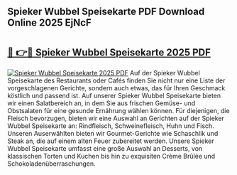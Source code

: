 ## Spieker Wubbel Speisekarte PDF Download Online 2025 EjNcF

# <h2><a href="http://gce05le.nevu.top/?p=Spieker+Wubbel+Speisekarte">🔗 👉🔴 Spieker Wubbel Speisekarte 2025 PDF</a></h2>

[![Spieker Wubbel Speisekarte 2025 PDF](https://i.imgur.com/dBaPXMq.png)](http://gce05le.nevu.top/?p=Spieker+Wubbel+Speisekarte)
Auf der Spieker Wubbel Speisekarte des Restaurants oder Cafés finden Sie nicht nur eine Liste der vorgeschlagenen Gerichte, sondern auch etwas, das für Ihren Geschmack köstlich und passend ist. Auf unserer Spieker Wubbel Speisekarte bieten wir einen Salatbereich an, in dem Sie aus frischen Gemüse- und Obstsalaten für eine gesunde Ernährung wählen können. Für diejenigen, die Fleisch bevorzugen, bieten wir eine Auswahl an Gerichten auf der Spieker Wubbel Speisekarte an: Rindfleisch, Schweinefleisch, Huhn und Fisch. Unseren Auserwählten bieten wir Gourmet-Gerichte wie Schaschlik und Steak an, die auf einem alten Feuer zubereitet werden. Unsere Spieker Wubbel Speisekarte umfasst eine große Auswahl an Desserts, von klassischen Torten und Kuchen bis hin zu exquisiten Crème Brûlée und Schokoladenüberraschungen.
